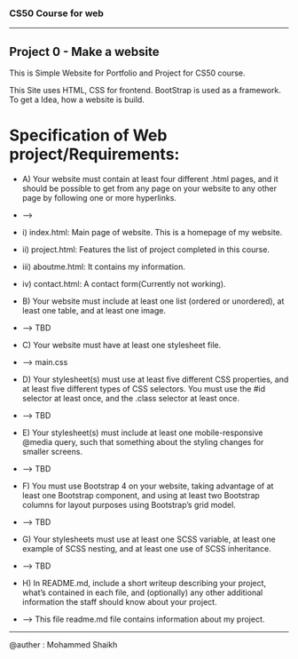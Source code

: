 ### CS50 Course for web
-----------------------------------------------------------------
## Project 0 - Make a website

This is Simple Website for Portfolio and Project for CS50 course.

This Site uses HTML, CSS for frontend. BootStrap is used as a framework. To get a
Idea, how a website is build.

# Specification of Web project/Requirements:
- A) Your website must contain at least four different .html pages, and it should be possible to get from any page on your website to any other page by following one or more hyperlinks.
- -->
-    i) index.html: Main page of website. This is a homepage of my website.
-    ii) project.html: Features the list of project completed in this course.
-    iii) aboutme.html: It contains my information.
-    iv) contact.html: A contact form(Currently not working).

- B) Your website must include at least one list (ordered or unordered), at least one table, and at least one image.
-    --> TBD

- C) Your website must have at least one stylesheet file.
-    --> main.css

- D) Your stylesheet(s) must use at least five different CSS properties, and at least five different types of CSS selectors. You must use the #id selector at least once, and the .class selector at least once.
-    --> TBD

- E) Your stylesheet(s) must include at least one mobile-responsive @media query, such that something about the styling changes for smaller screens.
-    --> TBD

- F) You must use Bootstrap 4 on your website, taking advantage of at least one Bootstrap component, and using at least two Bootstrap columns for layout purposes using Bootstrap’s grid model.
-    --> TBD

- G) Your stylesheets must use at least one SCSS variable, at least one example of SCSS nesting, and at least one use of SCSS inheritance.
-    --> TBD

- H) In README.md, include a short writeup describing your project, what’s contained in each file, and (optionally) any other additional information the staff should know about your project.
-    --> This file readme.md file contains information about my project.


-----------------------------------------------------------------
@auther : Mohammed Shaikh